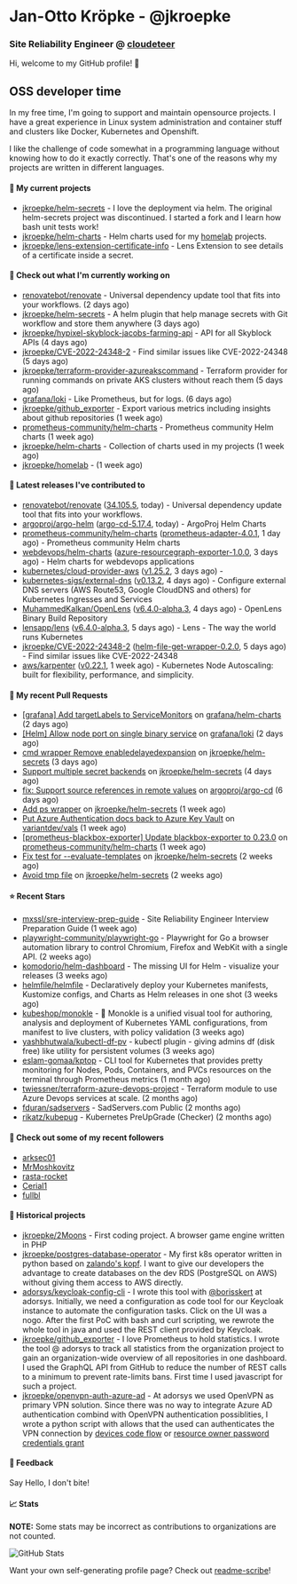 # Jan-Otto Kröpke - @jkroepke
### Site Reliability Engineer @ [cloudeteer](https://cloudeteer.de/)

Hi, welcome to my GitHub profile! 👋

## OSS developer time
In my free time, I'm going to support and maintain opensource projects. I have a great experience in Linux system administration and container stuff and clusters like Docker, Kubernetes and Openshift.

I like the challenge of code somewhat in a programming language without knowing how to do it exactly correctly. That's one of the reasons why my projects are written in different languages.

#### 🌱 My current projects
- [jkroepke/helm-secrets](https://github.com/jkroepke/helm-secrets) - I love the deployment via helm. The original helm-secrets project was discontinued. I started a fork and I learn how bash unit tests work!
- [jkroepke/helm-charts](https://github.com/jkroepke/helm-charts) - Helm charts used for my [homelab](https://github.com/jkroepke/homelab) projects.
- [jkroepke/lens-extension-certificate-info](https://github.com/jkroepke/lens-extension-certificate-info) - Lens Extension to see details of a certificate inside a secret.

#### 👷 Check out what I'm currently working on

- [renovatebot/renovate](https://github.com/renovatebot/renovate) - Universal dependency update tool that fits into your workflows. (2 days ago)
- [jkroepke/helm-secrets](https://github.com/jkroepke/helm-secrets) - A helm plugin that help manage secrets with Git workflow and store them anywhere (3 days ago)
- [jkroepke/hypixel-skyblock-jacobs-farming-api](https://github.com/jkroepke/hypixel-skyblock-jacobs-farming-api) - API for all Skyblock APIs (4 days ago)
- [jkroepke/CVE-2022-24348-2](https://github.com/jkroepke/CVE-2022-24348-2) - Find similar issues like CVE-2022-24348 (5 days ago)
- [jkroepke/terraform-provider-azureakscommand](https://github.com/jkroepke/terraform-provider-azureakscommand) - Terraform provider for running commands on private AKS clusters without reach them (5 days ago)
- [grafana/loki](https://github.com/grafana/loki) - Like Prometheus, but for logs. (6 days ago)
- [jkroepke/github_exporter](https://github.com/jkroepke/github_exporter) - Export various metrics including insights about github repositories (1 week ago)
- [prometheus-community/helm-charts](https://github.com/prometheus-community/helm-charts) - Prometheus community Helm charts (1 week ago)
- [jkroepke/helm-charts](https://github.com/jkroepke/helm-charts) - Collection of charts used in my projects (1 week ago)
- [jkroepke/homelab](https://github.com/jkroepke/homelab) -  (1 week ago)

#### 🔭 Latest releases I've contributed to

- [renovatebot/renovate](https://github.com/renovatebot/renovate) ([34.105.5](https://github.com/renovatebot/renovate/releases/tag/34.105.5), today) - Universal dependency update tool that fits into your workflows.
- [argoproj/argo-helm](https://github.com/argoproj/argo-helm) ([argo-cd-5.17.4](https://github.com/argoproj/argo-helm/releases/tag/argo-cd-5.17.4), today) - ArgoProj Helm Charts
- [prometheus-community/helm-charts](https://github.com/prometheus-community/helm-charts) ([prometheus-adapter-4.0.1](https://github.com/prometheus-community/helm-charts/releases/tag/prometheus-adapter-4.0.1), 1 day ago) - Prometheus community Helm charts
- [webdevops/helm-charts](https://github.com/webdevops/helm-charts) ([azure-resourcegraph-exporter-1.0.0](https://github.com/webdevops/helm-charts/releases/tag/azure-resourcegraph-exporter-1.0.0), 3 days ago) - Helm charts for webdevops applications
- [kubernetes/cloud-provider-aws](https://github.com/kubernetes/cloud-provider-aws) ([v1.25.2](https://github.com/kubernetes/cloud-provider-aws/releases/tag/v1.25.2), 3 days ago) - 
- [kubernetes-sigs/external-dns](https://github.com/kubernetes-sigs/external-dns) ([v0.13.2](https://github.com/kubernetes-sigs/external-dns/releases/tag/v0.13.2), 4 days ago) - Configure external DNS servers (AWS Route53, Google CloudDNS and others) for Kubernetes Ingresses and Services
- [MuhammedKalkan/OpenLens](https://github.com/MuhammedKalkan/OpenLens) ([v6.4.0-alpha.3](https://github.com/MuhammedKalkan/OpenLens/releases/tag/v6.4.0-alpha.3), 4 days ago) - OpenLens Binary Build Repository
- [lensapp/lens](https://github.com/lensapp/lens) ([v6.4.0-alpha.3](https://github.com/lensapp/lens/releases/tag/v6.4.0-alpha.3), 5 days ago) - Lens - The way the world runs Kubernetes
- [jkroepke/CVE-2022-24348-2](https://github.com/jkroepke/CVE-2022-24348-2) ([helm-file-get-wrapper-0.2.0](https://github.com/jkroepke/CVE-2022-24348-2/releases/tag/helm-file-get-wrapper-0.2.0), 5 days ago) - Find similar issues like CVE-2022-24348
- [aws/karpenter](https://github.com/aws/karpenter) ([v0.22.1](https://github.com/aws/karpenter/releases/tag/v0.22.1), 1 week ago) - Kubernetes Node Autoscaling: built for flexibility, performance, and simplicity.

#### 🔨 My recent Pull Requests

- [[grafana] Add targetLabels to ServiceMonitors](https://github.com/grafana/helm-charts/pull/2130) on [grafana/helm-charts](https://github.com/grafana/helm-charts) (2 days ago)
- [[Helm] Allow node port on single binary service](https://github.com/grafana/loki/pull/8166) on [grafana/loki](https://github.com/grafana/loki) (2 days ago)
- [cmd wrapper Remove enabledelayedexpansion](https://github.com/jkroepke/helm-secrets/pull/322) on [jkroepke/helm-secrets](https://github.com/jkroepke/helm-secrets) (3 days ago)
- [Support multiple secret backends](https://github.com/jkroepke/helm-secrets/pull/321) on [jkroepke/helm-secrets](https://github.com/jkroepke/helm-secrets) (4 days ago)
- [fix: Support source references in remote values](https://github.com/argoproj/argo-cd/pull/11966) on [argoproj/argo-cd](https://github.com/argoproj/argo-cd) (6 days ago)
- [Add ps wrapper](https://github.com/jkroepke/helm-secrets/pull/318) on [jkroepke/helm-secrets](https://github.com/jkroepke/helm-secrets) (1 week ago)
- [Put Azure Authentication docs back to Azure Key Vault](https://github.com/variantdev/vals/pull/116) on [variantdev/vals](https://github.com/variantdev/vals) (1 week ago)
- [[prometheus-blackbox-exporter] Update blackbox-exporter to 0.23.0](https://github.com/prometheus-community/helm-charts/pull/2886) on [prometheus-community/helm-charts](https://github.com/prometheus-community/helm-charts) (1 week ago)
- [Fix test for --evaluate-templates](https://github.com/jkroepke/helm-secrets/pull/312) on [jkroepke/helm-secrets](https://github.com/jkroepke/helm-secrets) (2 weeks ago)
- [Avoid tmp file](https://github.com/jkroepke/helm-secrets/pull/310) on [jkroepke/helm-secrets](https://github.com/jkroepke/helm-secrets) (2 weeks ago)

#### ⭐ Recent Stars

- [mxssl/sre-interview-prep-guide](https://github.com/mxssl/sre-interview-prep-guide) - Site Reliability Engineer Interview Preparation Guide (1 week ago)
- [playwright-community/playwright-go](https://github.com/playwright-community/playwright-go) - Playwright for Go a browser automation library to control Chromium, Firefox and WebKit with a single API. (2 weeks ago)
- [komodorio/helm-dashboard](https://github.com/komodorio/helm-dashboard) - The missing UI for Helm - visualize your releases (3 weeks ago)
- [helmfile/helmfile](https://github.com/helmfile/helmfile) - Declaratively deploy your Kubernetes manifests, Kustomize configs, and Charts as Helm releases in one shot (3 weeks ago)
- [kubeshop/monokle](https://github.com/kubeshop/monokle) - 🧐 Monokle is a unified visual tool for authoring, analysis and deployment of Kubernetes YAML configurations, from manifest to live clusters, with policy validation (3 weeks ago)
- [yashbhutwala/kubectl-df-pv](https://github.com/yashbhutwala/kubectl-df-pv) - kubectl plugin - giving admins df (disk free) like utility for persistent volumes (3 weeks ago)
- [eslam-gomaa/kptop](https://github.com/eslam-gomaa/kptop) - CLI tool for Kubernetes that provides pretty monitoring for Nodes, Pods, Containers, and PVCs resources on the terminal through Prometheus metrics (1 month ago)
- [twiessner/terraform-azure-devops-project](https://github.com/twiessner/terraform-azure-devops-project) - Terraform module to use Azure Devops services at scale. (2 months ago)
- [fduran/sadservers](https://github.com/fduran/sadservers) - SadServers.com Public (2 months ago)
- [rikatz/kubepug](https://github.com/rikatz/kubepug) - Kubernetes PreUpGrade (Checker) (2 months ago)

#### 👯 Check out some of my recent followers

- [arksec01](https://github.com/arksec01)
- [MrMoshkovitz](https://github.com/MrMoshkovitz)
- [rasta-rocket](https://github.com/rasta-rocket)
- [Cerial1](https://github.com/Cerial1)
- [fullbl](https://github.com/fullbl)

#### 📜 Historical projects
- [jkroepke/2Moons](https://github.com/jkroepke/2Moons) - First coding project. A browser game engine written in PHP
- [jkroepke/postgres-database-operator](https://github.com/jkroepke/postgres-database-operator) - My first k8s operator written in python based on [zalando's kopf](https://github.com/zalando-incubator/kopf). I want to give our developers the advantage to create databases on the dev RDS (PostgreSQL on AWS) without giving them access to AWS directly.
- [adorsys/keycloak-config-cli](https://github.com/adorsys/keycloak-config-cli) - I wrote this tool with [@borisskert](https://github.com/borisskert) at adorsys. Initially, we need a configuration as code tool for our Keycloak instance to automate the configuration tasks. Click on the UI was a nogo. After the first PoC with bash and curl scripting, we rewrote the whole tool in java and used the REST client provided by Keycloak.
- [jkroepke/github_exporter](https://github.com/jkroepke/github_exporter) - I love Prometheus to hold statistics. I wrote the tool @ adorsys to track all statistics from the organization project to gain an organization-wide overview of all repositories in one dashboard. I used the GraphQL API from GitHub to reduce the number of REST calls to a minimum to prevent rate-limits bans. First time I used javascript for such a project.
- [jkroepke/openvpn-auth-azure-ad](https://github.com/jkroepke/openvpn-auth-azure-ad) - At adorsys we used OpenVPN as primary VPN solution. Since there was no way to integrate Azure AD authentication combind with OpenVPN authentication possiblities, I wrote a python script with allows that the used can authenticates the VPN connection by [devices code flow](https://docs.microsoft.com/en-us/azure/active-directory/develop/v2-oauth2-device-code) or [resource owner password credentials grant](https://docs.microsoft.com/en-us/azure/active-directory/develop/v2-oauth-ropc)

#### 💬 Feedback

Say Hello, I don't bite!

#### 📈 Stats

**NOTE:** Some stats may be incorrect as contributions to organizations
are not counted.

![GitHub Stats](https://github-readme-stats.vercel.app/api?username=jkroepke&count_private=false&theme=tokyonight&show_icons=true)

Want your own self-generating profile page? Check out [readme-scribe](https://github.com/muesli/readme-scribe)!
